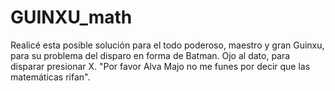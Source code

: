 # GUINXU_math
Realicé esta posible solución para el todo poderoso, maestro y gran Guinxu, para su problema del disparo en forma de Batman.
Ojo al dato, para disparar presionar X. "Por favor Alva Majo no me funes por decir que las matemáticas rifan".
